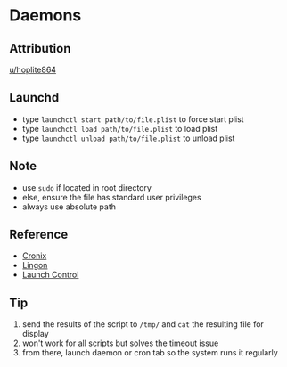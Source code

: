 # Daemons

## Attribution

[u/hoplite864](https://www.reddit.com/r/GeekTool/comments/5ruem3/where_do_you_guys_find_geeklets/dh4dgwo?utm_source=share&utm_medium=web2x)

## Launchd

- type `launchctl start path/to/file.plist` to force start plist
- type `launchctl load path/to/file.plist` to load plist
- type `launchctl unload path/to/file.plist` to unload plist

## Note

- use `sudo` if located in root directory
- else, ensure the file has standard user privileges
- always use absolute path

## Reference

- [Cronix](https://macupdate.com/find/mac/cronix)
- [Lingon](https://macupdate.com/find/mac/lingon)
- [Launch Control](https://macupdate.com/find/mac/46921/launchcontrol)

## Tip

1. send the results of the script to `/tmp/` and `cat` the resulting file for
   display
2. won't work for all scripts but solves the timeout issue
3. from there, launch daemon or cron tab so the system runs it regularly
